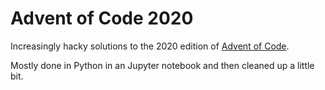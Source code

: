 # Advent of Code 2020

Increasingly hacky solutions to the 2020 edition of [Advent of Code](https://adventofcode.com).

Mostly done in Python in an Jupyter notebook and then cleaned up a little bit.
